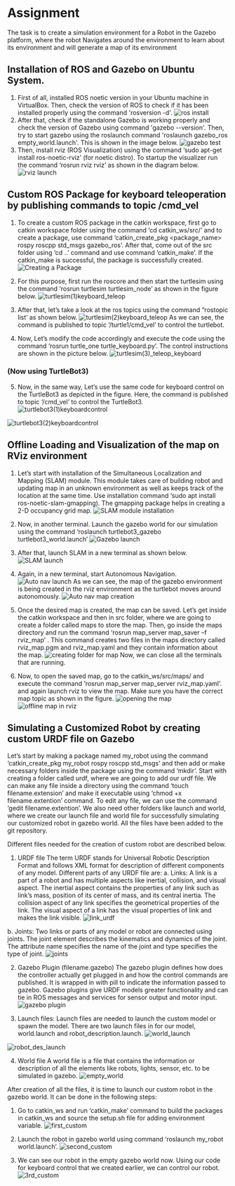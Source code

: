 # Assignment
The task is to create a simulation environment for a Robot in the Gazebo platform, where the robot Navigates around the environment to learn about its environment and will generate a map of its environment

## Installation of ROS and Gazebo on Ubuntu System.
 1.	First of all, installed ROS noetic version in your Ubuntu machine in VirtualBox. Then, check the version of ROS to check if it has been installed properly using the command 'rosversion -d'. 
![ros install](https://user-images.githubusercontent.com/83338844/182037660-8d0d8811-5023-460c-91ec-0b9d8161d346.png)
 2.	After that, check if the standalone Gazebo is working properly and check the version of Gazebo using command 'gazebo --version'. Then, try to start gazebo using the roslaunch command 'roslaunch gazebo_ros empty_world.launch'. This is shown in the image below.
![gazebo test](https://user-images.githubusercontent.com/83338844/182037625-f28a22eb-eb5b-4445-a533-76b907d235cf.png)
3.	Then, install rviz (ROS Visualization) using the command ‘sudo apt-get install ros-noetic-rviz’ (for noetic distro). To startup the visualizer run the command ‘rosrun rviz rviz’ as shown in the diagram below.
![rviz launch](https://user-images.githubusercontent.com/83338844/182207634-22efbe19-c4a8-4106-a998-74ac0bb8dc3a.png)

## Custom ROS Package for keyboard teleoperation by publishing commands to topic /cmd_vel

1.	To create a custom ROS package in the catkin workspace, first go to catkin workspace folder using the command ‘cd catkin_ws/src/’ and to create a package, use command ‘catkin_create_pkg <package_name> rospy roscpp std_msgs gazebo_ros’. After that, come out of the src folder using ‘cd ..’ command and use command ‘catkin_make’. If the catkin_make is successful, the package is successfully created. 
![Creating a Package](https://user-images.githubusercontent.com/83338844/182207853-8ac43be9-a63a-420d-a15f-901e4fdf59ee.png)

2.	For this purpose, first run the roscore and then start the turtlesim using the command ‘rosrun turtlesim turtlesim_node’ as shown in the figure below.
![turtlesim(1)keyboard_teleop](https://user-images.githubusercontent.com/83338844/182208162-edb788f7-37c9-49f5-9d9e-2541adabad1a.png)

3.	After that, let’s take a look at the ros topics using the command “rostopic list’ as shown below.
![turtlesim(2)keyboard_teleop](https://user-images.githubusercontent.com/83338844/182208441-34d359a4-470c-4573-b49d-d2ef74539a3b.png)
As we can see, the command is published to topic ‘/turtle1/cmd_vel’ to control the turtlebot.

4.	Now, Let’s modify the code accordingly and execute the code using the command ‘rosrun turtle_one turtle_keyboard.py’. The control instructions are shown in the picture below.
![turtlesim(3)_teleop_keyboard](https://user-images.githubusercontent.com/83338844/182208760-290263d7-00a4-4f1b-90da-5c5a885c3303.png)

### (Now using TurtleBot3)
5.	Now, in the same way, Let’s use the same code for keyboard control on the TurtleBot3 as depicted in the figure. Here, the command is published to topic ‘/cmd_vel’   to control the TurtleBot3.
![turtlebot3(1)keyboardcontrol](https://user-images.githubusercontent.com/83338844/182208986-f79b8cfe-95ae-432b-a811-6399d604adf1.png)

![turtlebot3(2)keyboardcontrol](https://user-images.githubusercontent.com/83338844/182209020-fab46cdd-c2e5-49c1-b991-3c65ec7a5ad3.png)

## Offline Loading and Visualization of the map on RViz environment

1.	Let’s start with installation of the Simultaneous Localization and Mapping (SLAM) module. This module takes care of building robot and updating map in an unknown environment as well as keeps track of the location at the same time. Use installation command ‘sudo apt install ros-noetic-slam-gmapping). The gmapping package helps in creating a 2-D occupancy grid map.
![SLAM module installation](https://user-images.githubusercontent.com/83338844/182410436-b51f090a-e462-41a5-b247-5a44a9144508.png)

2.	Now, in another terminal. Launch the gazebo world for our simulation using the command ‘roslaunch turtlebot3_gazebo turtlebot3_world.launch’
![Gazebo launch](https://user-images.githubusercontent.com/83338844/182410827-97998022-8c63-4cd2-938a-fa22caf54f40.png)

3.	After that, launch SLAM in a new terminal as shown below.
![SLAM launch](https://user-images.githubusercontent.com/83338844/182411006-6fe287f6-377f-442b-a9db-7c4b20960454.png)

4.	Again, in a new terminal, start Autonomous Navigation.
![Auto nav launch](https://user-images.githubusercontent.com/83338844/182411214-a2c08316-9e49-49de-b22e-00de70f43c0f.png)
As we can see, the map of the gazebo environment is being created in the rviz environment as the turtlebot moves around autonomously.
![Auto nav map creation](https://user-images.githubusercontent.com/83338844/182411437-ed71f7cc-f426-485c-8198-fca3161b7208.png)

5.	Once the desired map is created, the map can be saved. Let’s get inside the catkin workspace and then in src folder, where we are going to create a folder called maps to store the map. Then, go inside the maps directory and run the command ‘rosrun map_server map_saver –f  rviz_map’ . This command creates two files in the maps directory called rviz_map.pgm and rviz_map.yaml and they contain information about the map.
![creating folder for map](https://user-images.githubusercontent.com/83338844/182411672-7261e0a3-c8ac-4156-aaac-5bbd9159f65b.png)
Now, we can close all the terminals that are running.

6.	Now, to open the saved map, go to the catkin_ws/src/maps/ and execute the command ‘rosrun map_server map_server rviz_map.yaml’. and again launch rviz to view the map. Make sure you have the correct map topic as shown in the figure.
![opening the map](https://user-images.githubusercontent.com/83338844/182412227-4a81837a-76d7-41dd-b79a-cb60c83e91bb.png)
![offline map in rviz](https://user-images.githubusercontent.com/83338844/182412329-2d227d6b-c809-4244-90f3-afe5b5162bb2.png)

## Simulating a Customized Robot by creating custom URDF file on Gazebo

Let’s start by making a package named my_robot using the command ‘catkin_create_pkg my_robot rospy roscpp std_msgs’ and then add or make necessary folders inside the package using the command ‘mkdir’. Start with creating a folder called urdf, where we are going to add our urdf file. We can make any file inside a directory using the command ‘touch filename.extension’ and make it executable using ‘chmod +x filename.extention’ command. To edit any file, we can use the command ‘gedit filename.extention’. We also need other folders like launch and world, where we create our launch file and world file for successfully simulating our customized robot in gazebo world. All the files have been added to the git repository.

Different files needed for the creation of custom robot are described below.
1.	URDF file
The term URDF stands for Universal Robotic Description Format and follows XML format for description of different components of any model. Different parts of any URDF file are:
a.	Links: 
A link is a part of a robot and has multiple aspects like inertial, collision, and visual aspect. The inertial aspect contains the properties of any link such as link’s mass, position of its center of mass, and its central inertia. The collision aspect of any link specifies the geometrical properties of the link. The visual aspect of a link has the visual properties of link and makes the link visible.
![link_urdf](https://user-images.githubusercontent.com/83338844/183009696-83533c9a-06e8-4c0e-98b7-4d3851c04756.png)

b.	Joints:
Two links or parts of any model or robot are connected using joints. The joint element describes the kinematics and dynamics of the joint. The attribute name specifies the name of the joint and type specifies the type of joint.
![joints](https://user-images.githubusercontent.com/83338844/183009714-6cc1fbdb-94f9-4c78-b10b-f4d9de6d205a.png)


2.	Gazebo Plugin (filename.gazebo)
The gazebo plugin defines how does the controller actually get plugged in and how the control commands are published. It is wrapped in with <gazebo> pill to indicate the information passed to gazebo. Gazebo plugins give URDF models greater functionality and can tie in ROS messages and services for sensor output and motor input.
![gazebo plugin](https://user-images.githubusercontent.com/83338844/183009726-b45b757e-2a92-4f19-aa55-75481cb7e1c0.png)
 
 3.	Launch files: 
Launch files are needed to launch the custom model or spawn the model. There are two launch files in for our model, world.launch and robot_description.launch. 
![world_launch](https://user-images.githubusercontent.com/83338844/183009750-b5d5b68e-a2bc-4e5c-98d4-bb8cb9b7d7fd.png)

 ![robot_des_launch](https://user-images.githubusercontent.com/83338844/183009771-795e7cdd-d986-44d0-85cd-24e740a41110.png)
 
 4.	World file
A world file is a file that contains the information or description of all the elements like robots, lights, sensor, etc. to be simulated in gazebo.
![empty_world](https://user-images.githubusercontent.com/83338844/183009819-b5906686-f87a-464d-a20d-156b79b4f19b.png)

After creation of all the files, it is time to launch our custom robot in the gazebo world. It can be done in the following steps:
 
 1.	Go to catkin_ws and run ‘catkin_make’ command to build the packages in catkin_ws and source the setup.sh file for adding environment variable.
 ![first_custom](https://user-images.githubusercontent.com/83338844/183009793-acac7df9-788a-411f-b7a9-bab9b66a5958.png)

 2.	Launch the robot in gazebo world using command ‘roslaunch my_robot world.launch’.
 ![second_custom](https://user-images.githubusercontent.com/83338844/183009846-369dd629-9d90-4f70-96a1-eeb89ec17af4.png)

 3.	We can see our robot in the empty gazebo world now. Using our code for keyboard control that we created earlier, we can control our robot.
 ![3rd_custom](https://user-images.githubusercontent.com/83338844/183009856-0c2500a3-97d3-475e-b185-46042742bf87.png)

